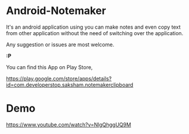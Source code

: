 # Android-Notemaker
It's an android application using you can make notes and even copy text from other application without the need of switching over the application.

Any suggestion or issues are most welcome.

**:P**

You can find this App on Play Store,

https://play.google.com/store/apps/details?id=com.developerstop.saksham.notemakerclipboard

# Demo
https://www.youtube.com/watch?v=NlgQhggUQ9M

